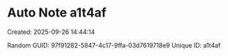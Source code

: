 ﻿# Auto Note a1t4af
Created: 2025-09-26 14:44:14

Random GUID: 97f91282-5847-4c17-9ffa-03d7619718e9
Unique ID: a1t4af
